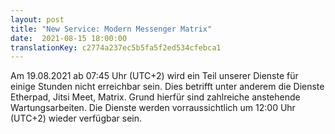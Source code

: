 ```yaml
---
layout: post
title: "New Service: Modern Messenger Matrix"
date:  2021-08-15 18:00:00
translationKey: c2774a237ec5b5fa5f2ed534cfebca1
---
```


Am 19.08.2021 ab 07:45 Uhr (UTC+2) wird ein Teil unserer Dienste für einige Stunden nicht erreichbar sein. Dies 
betrifft unter anderem die Dienste Etherpad, Jitsi Meet, Matrix. Grund hierfür sind zahlreiche anstehende 
Wartungsarbeiten. Die Dienste werden vorraussichtlich um 12:00 Uhr (UTC+2) wieder verfügbar sein.
